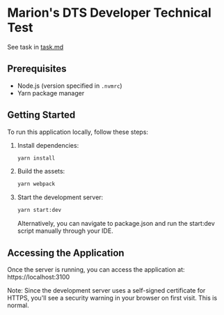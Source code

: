 # Marion's DTS Developer Technical Test

See task in [task.md](/task.md)

## Prerequisites

- Node.js (version specified in `.nvmrc`)
- Yarn package manager

## Getting Started

To run this application locally, follow these steps:

1) Install dependencies:
   ```bash
   yarn install
   ```

2) Build the assets:
   ```bash
   yarn webpack
   ```

3) Start the development server:
   ```bash
   yarn start:dev
   ```
   
   Alternatively, you can navigate to package.json and run the start:dev script manually through your IDE.

## Accessing the Application

Once the server is running, you can access the application at: https://localhost:3100

Note: Since the development server uses a self-signed certificate for HTTPS, you'll see a security warning in your browser on first visit. This is normal.



